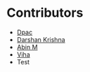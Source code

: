  # Contributors

- [Dpac](https://github.com/ldpacl)
- [Darshan Krishna](https;//github.com/DarshanKrishna-DK)
- [Abin M](https://github.com/AbinManikandan)
- [Viha](https://github.com/VihaShomikha)
- Test
